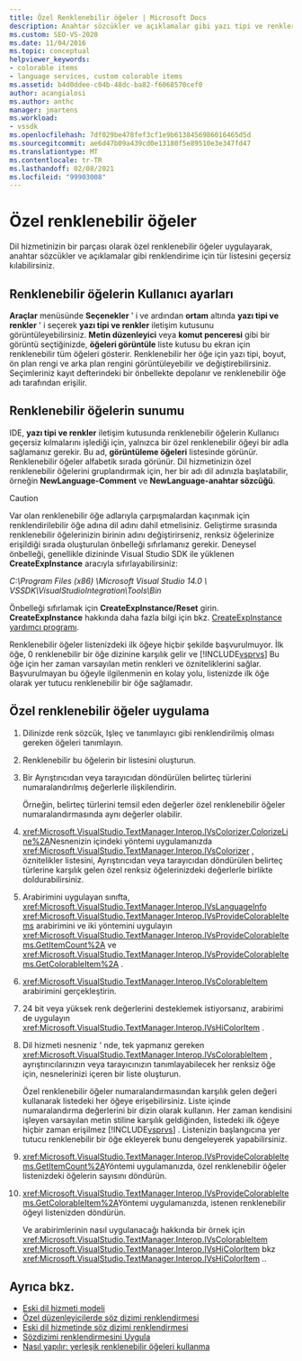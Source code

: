 ```yaml
---
title: Özel Renklenebilir öğeler | Microsoft Docs
description: Anahtar sözcükler ve açıklamalar gibi yazı tipi ve renkler iletişim kutusunda öğeleri geçersiz kılarak dil hizmetinin bir parçası olarak özel renklenebilir öğeler oluşturmayı öğrenin.
ms.custom: SEO-VS-2020
ms.date: 11/04/2016
ms.topic: conceptual
helpviewer_keywords:
- colorable items
- language services, custom colorable items
ms.assetid: b4d0ddee-c04b-48dc-ba82-f6068570cef0
author: acangialosi
ms.author: anthc
manager: jmartens
ms.workload:
- vssdk
ms.openlocfilehash: 7df029be478fef3cf1e9b6138456986016465d5d
ms.sourcegitcommit: ae6d47b09a439cd0e13180f5e89510e3e347fd47
ms.translationtype: MT
ms.contentlocale: tr-TR
ms.lasthandoff: 02/08/2021
ms.locfileid: "99903008"
---
```

# <a name="custom-colorable-items"></a>Özel renklenebilir öğeler
Dil hizmetinizin bir parçası olarak özel renklenebilir öğeler uygulayarak, anahtar sözcükler ve açıklamalar gibi renklendirime için tür listesini geçersiz kılabilirsiniz.

## <a name="user-settings-of-colorable-items"></a>Renklenebilir öğelerin Kullanıcı ayarları
 **Araçlar** menüsünde **Seçenekler** ' i ve ardından **ortam** altında **yazı tipi ve renkler** ' i seçerek **yazı tipi ve renkler** iletişim kutusunu görüntüleyebilirsiniz. **Metin düzenleyici** veya **komut penceresi** gibi bir görüntü seçtiğinizde, **öğeleri görüntüle** liste kutusu bu ekran için renklenebilir tüm öğeleri gösterir. Renklenebilir her öğe için yazı tipi, boyut, ön plan rengi ve arka plan rengini görüntüleyebilir ve değiştirebilirsiniz. Seçimleriniz kayıt defterindeki bir önbellekte depolanır ve renklenebilir öğe adı tarafından erişilir.

## <a name="presentation-of-colorable-items"></a>Renklenebilir öğelerin sunumu
 IDE, **yazı tipi ve renkler** iletişim kutusunda renklenebilir öğelerin Kullanıcı geçersiz kılmalarını işlediği için, yalnızca bir özel renklenebilir öğeyi bir adla sağlamanız gerekir. Bu ad, **görüntüleme öğeleri** listesinde görünür. Renklenebilir öğeler alfabetik sırada görünür. Dil hizmetinizin özel renklenebilir öğelerini gruplandırmak için, her bir adı dil adınızla başlatabilir, örneğin **NewLanguage-Comment** ve **NewLanguage-anahtar sözcüğü**.

> [!CAUTION]
> Var olan renklenebilir öğe adlarıyla çarpışmalardan kaçınmak için renklendirilebilir öğe adına dil adını dahil etmelisiniz. Geliştirme sırasında renklenebilir öğelerinizin birinin adını değiştirirseniz, renksiz öğelerinize erişildiği sırada oluşturulan önbelleği sıfırlamanız gerekir. Deneysel önbelleği, genellikle dizininde Visual Studio SDK ile yüklenen **CreateExpInstance** aracıyla sıfırlayabilirsiniz:
>
> *C:\Program Files (x86) \Microsoft Visual Studio 14.0 \ VSSDK\VisualStudioIntegration\Tools\Bin*
>
> Önbelleği sıfırlamak için **CreateExpInstance/Reset** girin. **CreateExpInstance** hakkında daha fazla bilgi için bkz. [CreateExpInstance yardımcı programı](../../extensibility/internals/createexpinstance-utility.md).

 Renklenebilir öğeler listenizdeki ilk öğeye hiçbir şekilde başvurulmuyor. İlk öğe, 0 renklenebilir bir öğe dizinine karşılık gelir ve [!INCLUDE[vsprvs](../../code-quality/includes/vsprvs_md.md)] Bu öğe için her zaman varsayılan metin renkleri ve özniteliklerini sağlar. Başvurulmayan bu öğeyle ilgilenmenin en kolay yolu, listenizde ilk öğe olarak yer tutucu renklenebilir bir öğe sağlamadır.

## <a name="implement-custom-colorable-items"></a>Özel renklenebilir öğeler uygulama

1. Dilinizde renk sözcük, Işleç ve tanımlayıcı gibi renklendirilmiş olması gereken öğeleri tanımlayın.

2. Renklenebilir bu öğelerin bir listesini oluşturun.

3. Bir Ayrıştırıcıdan veya tarayıcıdan döndürülen belirteç türlerini numaralandırılmış değerlerle ilişkilendirin.

    Örneğin, belirteç türlerini temsil eden değerler özel renklenebilir öğeler numaralandırmasında aynı değerler olabilir.

4. <xref:Microsoft.VisualStudio.TextManager.Interop.IVsColorizer.ColorizeLine%2A>Nesnenizin içindeki yöntemi uygulamanızda <xref:Microsoft.VisualStudio.TextManager.Interop.IVsColorizer> , öznitelikler listesini, Ayrıştırıcıdan veya tarayıcıdan döndürülen belirteç türlerine karşılık gelen özel renksiz öğelerinizdeki değerlerle birlikte doldurabilirsiniz.

5. Arabirimini uygulayan sınıfta, <xref:Microsoft.VisualStudio.TextManager.Interop.IVsLanguageInfo> <xref:Microsoft.VisualStudio.TextManager.Interop.IVsProvideColorableItems> arabirimini ve iki yöntemini uygulayın <xref:Microsoft.VisualStudio.TextManager.Interop.IVsProvideColorableItems.GetItemCount%2A> ve <xref:Microsoft.VisualStudio.TextManager.Interop.IVsProvideColorableItems.GetColorableItem%2A> .

6. <xref:Microsoft.VisualStudio.TextManager.Interop.IVsColorableItem> arabirimini gerçekleştirin.

7. 24 bit veya yüksek renk değerlerini desteklemek istiyorsanız, arabirimi de uygulayın <xref:Microsoft.VisualStudio.TextManager.Interop.IVsHiColorItem> .

8. Dil hizmeti nesneniz ' nde, tek yapmanız gereken <xref:Microsoft.VisualStudio.TextManager.Interop.IVsColorableItem> , ayrıştırıcılarınızın veya tarayıcınızın tanımlayabilecek her renksiz öğe için, nesnelerinizi içeren bir liste oluşturun.

    Özel renklenebilir öğeler numaralandırmasından karşılık gelen değeri kullanarak listedeki her öğeye erişebilirsiniz. Liste içinde numaralandırma değerlerini bir dizin olarak kullanın. Her zaman kendisini işleyen varsayılan metin stiline karşılık geldiğinden, listedeki ilk öğeye hiçbir zaman erişilmez [!INCLUDE[vsprvs](../../code-quality/includes/vsprvs_md.md)] . Listenizin başlangıcına yer tutucu renklenebilir bir öğe ekleyerek bunu dengeleyerek yapabilirsiniz.

9. <xref:Microsoft.VisualStudio.TextManager.Interop.IVsProvideColorableItems.GetItemCount%2A>Yöntemi uygulamanızda, özel renklenebilir öğeler listenizdeki öğelerin sayısını döndürün.

10. <xref:Microsoft.VisualStudio.TextManager.Interop.IVsProvideColorableItems.GetColorableItem%2A>Yöntemi uygulamanızda, istenen renklenebilir öğeyi listenizden döndürün.

    Ve arabirimlerinin nasıl uygulanacağı hakkında bir örnek için <xref:Microsoft.VisualStudio.TextManager.Interop.IVsColorableItem> <xref:Microsoft.VisualStudio.TextManager.Interop.IVsHiColorItem> bkz <xref:Microsoft.VisualStudio.TextManager.Interop.IVsHiColorItem> ..

## <a name="see-also"></a>Ayrıca bkz.
- [Eski dil hizmeti modeli](../../extensibility/internals/model-of-a-legacy-language-service.md)
- [Özel düzenleyicilerde söz dizimi renklendirmesi](../../extensibility/syntax-coloring-in-custom-editors.md)
- [Eski dil hizmetinde söz dizimi renklendirmesi](../../extensibility/internals/syntax-coloring-in-a-legacy-language-service.md)
- [Sözdizimi renklendirmesini Uygula](../../extensibility/internals/implementing-syntax-coloring.md)
- [Nasıl yapılır: yerleşik renklenebilir öğeleri kullanma](../../extensibility/internals/how-to-use-built-in-colorable-items.md)
